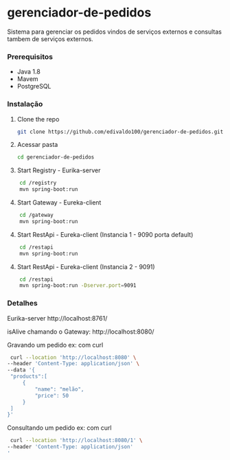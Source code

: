 # gerenciador-de-pedidos
Sistema para gerenciar os pedidos vindos de serviços externos e consultas tambem de serviços externos.

### Prerequisitos

* Java 1.8
* Mavem
* PostgreSQL

### Instalação

1. Clone the repo
   ```sh
   git clone https://github.com/edivaldo100/gerenciador-de-pedidos.git
   ```
2. Acessar pasta
   ```sh
   cd gerenciador-de-pedidos
   ```
3. Start Registry - Eurika-server
```sh
	cd /registry
	mvn spring-boot:run
```
4. Start Gateway - Eureka-client
```sh
	cd /gateway
	mvn spring-boot:run
```
4. Start RestApi - Eureka-client (Instancia 1 - 9090 porta default)
```sh
	cd /restapi
	mvn spring-boot:run
```
4. Start RestApi - Eureka-client (Instancia 2 - 9091)
```sh
	cd /restapi
	mvn spring-boot:run -Dserver.port=9091
```

### Detalhes

Eurika-server http://localhost:8761/

isAlive chamando o Gateway: http://localhost:8080/

Gravando um pedido
ex: com curl
   ```sh
    curl --location 'http://localhost:8080' \
--header 'Content-Type: application/json' \
--data '{
	"products":[
		{
			"name": "melão",
			"price": 50
		}
	]
}'
   ```
   
Consultando um pedido
ex: com curl
   ```sh
    curl --location 'http://localhost:8080/1' \
--header 'Content-Type: application/json' 
'
   ```
